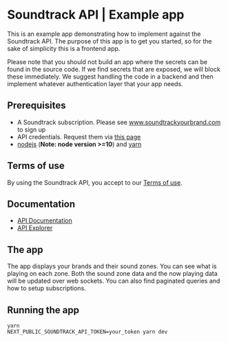 # Soundtrack API | Example app
This is an example app demonstrating how to implement against the Soundtrack API. The purpose of this app is to get you started, so for the sake of simplicity this is a frontend app.

Please note that you should not build an app where the secrets can be found in the source code. If we find secrets that are exposed, we will block these immediately. We suggest handling the code in a backend and then implement whatever authentication layer that your app needs.

## Prerequisites
* A Soundtrack subscription. Please see www.soundtrackyourbrand.com to sign up
* API credentials. Request them via [this page](https://www.soundtrackyourbrand.com/our-api)
* [nodejs](https://nodejs.org/en/download/) (**Note: node version >=10**) and [yarn](https://yarnpkg.com/lang/en/docs/install/)

## Terms of use
By using the Soundtrack API, you accept to our [Terms of use](https://www.soundtrackyourbrand.com/legal/api-terms-of-use).

## Documentation
* [API Documentation](https://api.soundtrackyourbrand.com/v2/docs)
* [API Explorer](https://api.soundtrackyourbrand.com/v2/explore)

## The app
The app displays your brands and their sound zones. You can see what is playing on each zone. Both the sound zone data and the now playing data will be updated over web sockets. You can also find paginated queries and how to setup subscriptions.

## Running the app
```
yarn
NEXT_PUBLIC_SOUNDTRACK_API_TOKEN=your_token yarn dev
```
